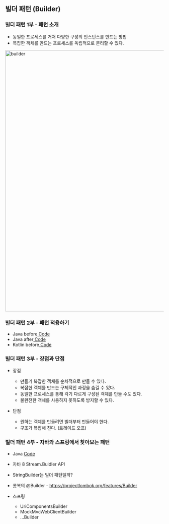 ## 빌더 패턴 (Builder)

### 빌더 패턴 1부 - 패턴 소개

- 동일한 프로세스를 거쳐 다양한 구성의 인스턴스를 만드는 방법
- 복잡한 객체를 만드는 프로세스를 독립적으로 분리할 수 있다.

<img width="828" alt="builder" src="https://user-images.githubusercontent.com/64997245/185931896-eb5b3134-9343-4200-a688-4722676311ee.png">

### 빌더 패턴 2부 - 패턴 적용하기

- Java
  before<a href="../../example/src/main/kotlin/com/example/_01_creational_patterns/04_builder/java/_01_before">
  Code</a>
- Java
  after<a href="../../example/src/main/kotlin/com/example/_01_creational_patterns/04_builder/java/_02_after">
  Code</a>
- Kotlin
  before<a href="../../example/src/main/kotlin/com/example/_01_creational_patterns/04_builder/kt/_01_before">
  Code</a>

### 빌더 패턴 3부 - 장점과 단점

- 장점
    - 만들기 복잡한 객체를 순차적으로 만들 수 있다.
    - 복잡한 객체를 만드는 구체적인 과정을 숨길 수 있다.
    - 동일한 프로세스를 통해 각기 다르게 구성된 객체를 만들 수도 있다.
    - 불완전한 객체를 사용하지 못하도록 방지할 수 있다.

- 단점
    - 원하는 객체를 만들려면 빌더부터 만들어야 한다.
    - 구조가 복잡해 진다. (트레이드 오프)

### 빌더 패턴 4부 - 자바와 스프링에서 찾아보는 패턴

- Java <a href="../../example/src/main/kotlin/com/example/_01_creational_patterns/04_builder/java/_03_java">Code</a>

- 자바 8 Stream.Buidler API
- StringBuilder는 빌더 패턴일까?
- 롬복의 @Builder - https://projectlombok.org/features/Builder
- 스프링
    - UriComponentsBuilder
    - MockMvcWebClientBuilder
    - ...Builder
